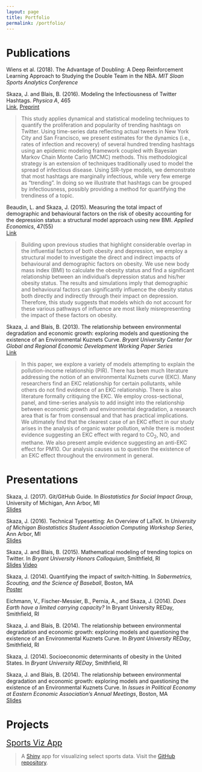 ```yaml
---
layout: page
title: Portfolio
permalink: /portfolio/
---
```


# Publications

Wiens et al. (2018). The Advantage of Doubling: A Deep Reinforcement Learning Approach to Studying the Double Team in the NBA. *MIT Sloan Sports Analytics Conference*

Skaza, J. and Blais, B. (2016). Modeling the Infectiousness of Twitter Hashtags. *Physica A*, 465   
[Link](http://dx.doi.org/10.1016/j.physa.2016.08.038),
[Preprint](http://arxiv.org/abs/1603.00074)
>This study applies dynamical and statistical modeling techniques to quantify the proliferation and popularity of trending hashtags on Twitter. Using time-series data reflecting actual tweets in New York City and San Francisco, we present estimates for the dynamics (i.e., rates of infection and recovery) of several hundred trending hashtags using an epidemic modeling framework coupled with Bayesian Markov Chain Monte Carlo (MCMC) methods. This methodological strategy is an extension of techniques traditionally used to model the spread of infectious disease. Using SIR-type models, we demonstrate that most hashtags are marginally infectious, while very few emerge as “trending”. In doing so we illustrate that hashtags can be grouped by infectiousness, possibly providing a method for quantifying the trendiness of a topic.

Beaudin, L. and Skaza, J. (2015). Measuring the total impact of demographic and behavioural factors on the risk of obesity accounting for the depression status: a structural model approach using new BMI. *Applied Economics*, 47(55)  
[Link](http://www.tandfonline.com/eprint/QUuqdIWAicuGi2EeEmBF/full)
>Building upon previous studies that highlight considerable overlap in the influential factors of both obesity and depression, we employ a structural model to investigate the direct and indirect impacts of behavioural and demographic factors on obesity. We use new body mass index (BMI) to calculate the obesity status and find a significant relationship between an individual’s depression status and his/her obesity status. The results and simulations imply that demographic and behavioural factors can significantly influence the obesity status both directly and indirectly through their impact on depression. Therefore, this study suggests that models which do not account for these various pathways of influence are most likely misrepresenting the impact of these factors on obesity.

Skaza, J. and Blais, B. (2013). The relationship between environmental degradation and
economic growth: exploring models and questioning the existence of an Environmental Kuznets
Curve. *Bryant University Center for Global and Regional Economic Development Working Paper
Series*  
[Link](http://papers.ssrn.com/sol3/papers.cfm?abstract_id=2346173)
>In this paper, we explore a variety of models attempting to explain the pollution-income relationship (PIR). There has been much literature addressing the notion of an environmental Kuznets curve (EKC). Many researchers find an EKC relationship for certain pollutants, while others do not find evidence of an EKC relationship. There is also literature formally critiquing the EKC. We employ cross-sectional, panel, and time-series analysis to add insight into the relationship between economic growth and environmental degradation, a research area that is far from consensual and that has practical implications. We ultimately find that the clearest case of an EKC effect in our study arises in the analysis of organic water pollution, while there is modest evidence suggesting an EKC effect with regard to CO<sub>2</sub>, NO, and methane. We also present ample evidence suggesting an anti-EKC effect for PM10. Our analysis causes us to question the existence of an EKC effect throughout the environment in general.

# Presentations


Skaza, J. (2017). Git/GitHub Guide. In *Biostatistics for Social Impact Group*, University of Michigan, Ann Arbor, MI  
<a href="{filename}/docs/pres/git-slash-github.pdf">Slides</a>

Skaza, J. (2016). Technical Typesetting: An Overview of LaTeX. In *University of Michigan Biostatistics Student Association Computing Workshop Series*, Ann Arbor, MI  
<a href="{filename}/docs/pres/technical-typesetting.pdf">Slides</a>

Skaza, J. and Blais, B. (2015). Mathematical modeling of trending topics on Twitter. In *Bryant University Honors Colloquium*, Smithfield, RI  
<a href="{filename}/docs/pres/twitter-modeling.pdf">Slides</a>
<a href="https://www.youtube.com/watch?v=4jsj-F8uP1E">Video</a>

Skaza, J. (2014). Quantifying the impact of switch-hitting. In *Sabermetrics, Scouting, and the Science of Baseball*, Boston, MA  
<a href="{filename}/docs/pres/quantifying-switch-hitting.pdf">Poster</a>


Eichmann, V., Fischer-Messier, B., Pernia, A., and Skaza, J. (2014). *Does Earth have a limited carrying capacity?* In Bryant University REDay, Smithfield, RI

Skaza, J. and Blais, B. (2014). The relationship between environmental degradation and
economic growth: exploring models and questioning the existence of an Environmental Kuznets
Curve. In *Bryant University REDay*, Smithfield, RI

Skaza, J. (2014). Socioeconomic determinants of obesity in the United States. In *Bryant University REDay*, Smithfield, RI

Skaza, J. and Blais, B. (2014). The relationship between environmental degradation and
economic growth: exploring models and questioning the existence of an Environmental Kuznets
Curve. In *Issues in Political Economy at Eastern Economic Association’s Annual Meetings*, Boston, MA  
<a href="{filename}/docs/pres/kuznets.pdf">Slides</a>

# Projects

<span style="font-size:150%">[Sports Viz App](https://jskaza.shinyapps.io/sports-viz-app/)</span>

> A [Shiny](http://shiny.rstudio.com/) app for visualizing select sports data. Visit the [GitHub repository](https://github.com/jskaza/shiny-sports-app).






